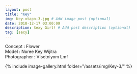 ```yaml
---
layout: post
title: "Key"
img: Key-xtapo-3.jpg # Add image post (optional)
date: 2018-12-17 03:00:00
description: Sexy Girl! # Add post description (optional)
tag: [sexy]
---
```

Concept : Flower  
Model : Noree Key Wijitra  
Photographer : Visetniyom Lmf    

{% include image-gallery.html folder="/assets/img/Key-3/" %}
